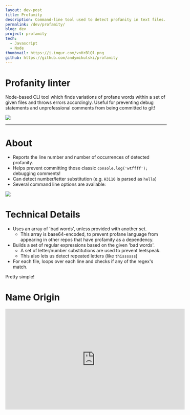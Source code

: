 ```yaml
---
layout: dev-post
title: Profamity
description: Command-line tool used to detect profanity in text files.
permalink: /dev/profamity/
blog: dev
project: profamity
tech:
  - Javascript
  - Node
thumbnail: https://i.imgur.com/vnHrBlQl.png
github: https://github.com/andymikulski/profamity
---
```


# Profanity linter

Node-based CLI tool which finds variations of profane words within a set of given files and throws errors accordingly. Useful for preventing debug statements and unprofessional comments from being committed to git!

<img style="max-width: 600px;" src="https://i.imgur.com/vnHrBlQ.png" />

---

# About

- Reports the line number and number of occurrences of detected profanity.
- Helps prevent committing those classic `console.log('wtffff');` debugging comments!
- Can detect number/letter substitution (e.g. `H3110` is parsed as `hello`)
- Several command line options are available:
<img style="max-width: 600px;" src="https://i.imgur.com/kRAJTTG.png" />

# Technical Details

- Uses an array of 'bad words', unless provided with another set.
  - This array is base64-encoded, to prevent profane language from appearing in other repos that have profamity as a dependency.
- Builds a set of regular expressions based on the given 'bad words'.
  - A set of letter/number substitutions are used to prevent leetspeak.
  - This also lets us detect repeated letters (like `thissssss`)
- For each file, loops over each line and checks if any of the regex's match.

Pretty simple!

# Name Origin

<iframe style="display: block; margin: 0 auto;" width="560" height="315" src="https://www.youtube.com/embed/hpigjnKl7nI" frameborder="0" allowfullscreen></iframe>
